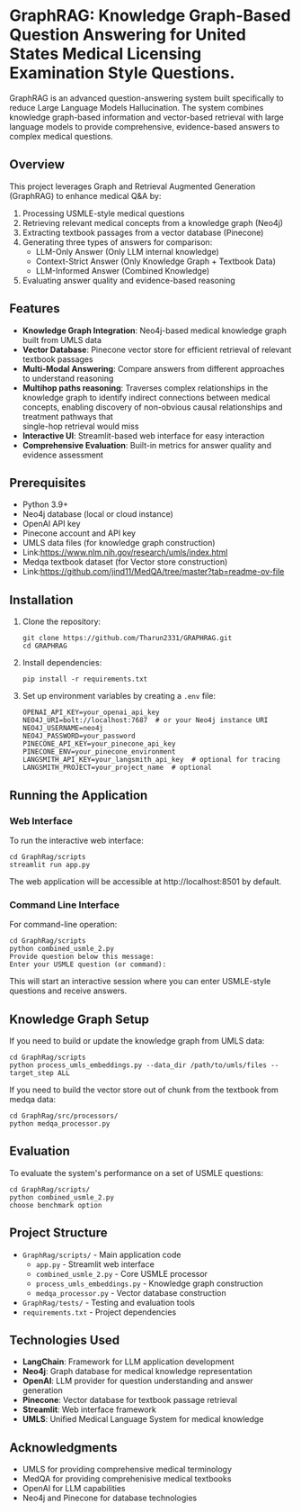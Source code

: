 # GraphRAG: Knowledge Graph-Based Question Answering for United States Medical Licensing Examination Style Questions.

GraphRAG is an advanced question-answering system built specifically to reduce Large Language Models Hallucination. The system combines knowledge graph-based information and vector-based retrieval with large language models to provide comprehensive, evidence-based answers to complex medical questions.

## Overview

This project leverages Graph and Retrieval Augmented Generation (GraphRAG) to enhance medical Q&A by:

1. Processing USMLE-style medical questions
2. Retrieving relevant medical concepts from a knowledge graph (Neo4j)
3. Extracting textbook passages from a vector database (Pinecone)
4. Generating three types of answers for comparison:
   - LLM-Only Answer (Only LLM internal knowledge)
   - Context-Strict Answer (Only Knowledge Graph + Textbook Data)
   - LLM-Informed Answer (Combined Knowledge)
5. Evaluating answer quality and evidence-based reasoning

## Features

- **Knowledge Graph Integration**: Neo4j-based medical knowledge graph built from UMLS data
- **Vector Database**: Pinecone vector store for efficient retrieval of relevant textbook passages
- **Multi-Modal Answering**: Compare answers from different approaches to understand reasoning
- **Multihop paths reasoning**: Traverses complex relationships in the knowledge graph to identify indirect connections between medical concepts, enabling discovery of non-obvious causal relationships and treatment pathways that       
  single-hop retrieval would miss
- **Interactive UI**: Streamlit-based web interface for easy interaction
- **Comprehensive Evaluation**: Built-in metrics for answer quality and evidence assessment

## Prerequisites

- Python 3.9+
- Neo4j database (local or cloud instance)
- OpenAI API key
- Pinecone account and API key
- UMLS data files (for knowledge graph construction)
- Link:https://www.nlm.nih.gov/research/umls/index.html
- Medqa textbook dataset (for Vector store construction)
- Link:https://github.com/jind11/MedQA/tree/master?tab=readme-ov-file

## Installation

1. Clone the repository:
   ```
   git clone https://github.com/Tharun2331/GRAPHRAG.git
   cd GRAPHRAG
   ```

2. Install dependencies:
   ```
   pip install -r requirements.txt
   ```

3. Set up environment variables by creating a `.env` file:
   ```
   OPENAI_API_KEY=your_openai_api_key
   NEO4J_URI=bolt://localhost:7687  # or your Neo4j instance URI
   NEO4J_USERNAME=neo4j
   NEO4J_PASSWORD=your_password
   PINECONE_API_KEY=your_pinecone_api_key
   PINECONE_ENV=your_pinecone_environment
   LANGSMITH_API_KEY=your_langsmith_api_key  # optional for tracing
   LANGSMITH_PROJECT=your_project_name  # optional
   ```

## Running the Application

### Web Interface

To run the interactive web interface:

```
cd GraphRag/scripts
streamlit run app.py
```

The web application will be accessible at http://localhost:8501 by default.

### Command Line Interface

For command-line operation:

```
cd GraphRag/scripts
python combined_usmle_2.py
Provide question below this message:
Enter your USMLE question (or command):
```

This will start an interactive session where you can enter USMLE-style questions and receive answers.

## Knowledge Graph Setup

If you need to build or update the knowledge graph from UMLS data:

```
cd GraphRag/scripts
python process_umls_embeddings.py --data_dir /path/to/umls/files --target_step ALL
```
If you need to build the vector store out of chunk from the textbook from medqa data:
 ```
 cd GraphRag/src/processors/
 python medqa_processor.py 
 ``` 

## Evaluation

To evaluate the system's performance on a set of USMLE questions:

```
cd GraphRag/scripts/
python combined_usmle_2.py
choose benchmark option
```

## Project Structure

- `GraphRag/scripts/` - Main application code
  - `app.py` - Streamlit web interface
  - `combined_usmle_2.py` - Core USMLE processor
  - `process_umls_embeddings.py` - Knowledge graph construction
  - `medqa_processor.py` - Vector database construction
- `GraphRag/tests/` - Testing and evaluation tools
- `requirements.txt` - Project dependencies

## Technologies Used

- **LangChain**: Framework for LLM application development
- **Neo4j**: Graph database for medical knowledge representation
- **OpenAI**: LLM provider for question understanding and answer generation
- **Pinecone**: Vector database for textbook passage retrieval
- **Streamlit**: Web interface framework
- **UMLS**: Unified Medical Language System for medical knowledge


## Acknowledgments

- UMLS for providing comprehensive medical terminology
- MedQA for providing comprehenisive medical textbooks
- OpenAI for LLM capabilities
- Neo4j and Pinecone for database technologies
